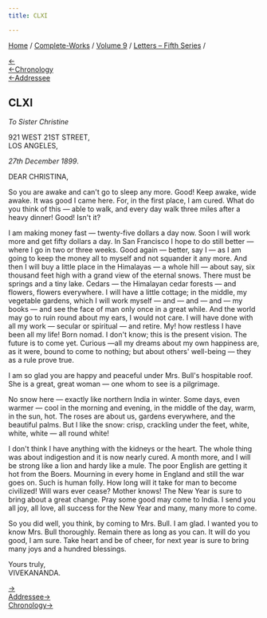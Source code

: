 ```yaml
---
title: CLXI

---
```

<div>

[Home](../../../index.htm) / [Complete-Works](../../complete_works.htm)
/ [Volume 9](../volume_9_contents.htm) / [Letters – Fifth
Series](letters_fifth_series_contents.htm) /

[←](160_brahmananda.htm)  
[←Chronology](../../volume_8/epistles_fourth_series/153_mary.htm)  
[←Addressee](159_christina.htm)

## CLXI

*To Sister Christine*

921 WEST 21ST STREET,  
LOS ANGELES,

*27th December 1899*.

DEAR CHRISTINA,

So you are awake and can't go to sleep any more. Good! Keep awake, wide
awake. It was good I came here. For, in the first place, I am cured.
What do you think of this — able to walk, and every day walk three miles
after a heavy dinner! Good! Isn't it?

I am making money fast — twenty-five dollars a day now. Soon I will work
more and get fifty dollars a day. In San Francisco I hope to do still
better — where I go in two or three weeks. Good again — better, say I —
as I am going to keep the money all to myself and not squander it any
more. And then I will buy a little place in the Himalayas — a whole hill
— about say, six thousand feet high with a grand view of the eternal
snows. There must be springs and a tiny lake. Cedars — the Himalayan
cedar forests — and flowers, flowers everywhere. I will have a little
cottage; in the middle, my vegetable gardens, which I will work myself —
and — and — and — my books — and see the face of man only once in a
great while. And the world may go to ruin round about my ears, I would
not care. I will have done with all my work — secular or spiritual — and
retire. My! how restless I have been all my life! Born nomad. I don't
know; this is the present vision. The future is to come yet. Curious
—all my dreams about my own happiness are, as it were, bound to come to
nothing; but about others' well-being — they as a rule prove true.

I am so glad you are happy and peaceful under Mrs. Bull's hospitable
roof. She is a great, great woman — one whom to see is a pilgrimage.

No snow here — exactly like northern India in winter. Some days, even
warmer — cool in the morning and evening, in the middle of the day,
warm, in the sun, hot. The roses are about us, gardens everywhere, and
the beautiful palms. But I like the snow: crisp, crackling under the
feet, white, white, white — all round white!

I don't think I have anything with the kidneys or the heart. The whole
thing was about indigestion and it is now nearly cured. A month more,
and I will be strong like a lion and hardy like a mule. The poor English
are getting it hot from the Boers. Mourning in every home in England and
still the war goes on. Such is human folly. How long will it take for
man to become civilized! Will wars ever cease? Mother knows! The New
Year is sure to bring about a great change. Pray some good may come to
India. I send you all joy, all love, all success for the New Year and
many, many more to come.

So you did well, you think, by coming to Mrs. Bull. I am glad. I wanted
you to know Mrs. Bull thoroughly. Remain there as long as you can. It
will do you good, I am sure. Take heart and be of cheer, for next year
is sure to bring many joys and a hundred blessings.

Yours truly,  
VIVEKANANDA.

[→](162_margo.htm)  
[Addressee→](164_christina.htm)  
[Chronology→](../../volume_8/epistles_fourth_series/154_dhira_mata.htm)

</div>
